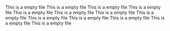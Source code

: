 This is a empty file
This is a empty file
This is a empty file
This is a empty file
This is a empty file
This is a empty file
This is a empty file
This is a empty file
This is a empty file
This is a empty file
This is a empty file
This is a empty file
This is a empty file
